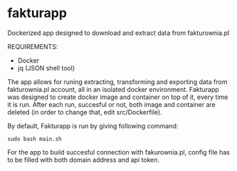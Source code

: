 # fakturapp
Dockerized app designed to download and extract data from fakturownia.pl   

REQUIREMENTS:
 - Docker
 - jq (JSON shell tool)

The app allows for runing extracting, transforming and exporting data from fakturownia.pl account, all in an isolated docker environment. Fakturapp was designed to create docker image and container on top of it, every time it is run. After each run, succesful or not, both image and container are deleted (in order to change that, edit src/Dockerfile).

By default, Fakturapp is run by giving following command:

    sudo bash main.sh
For the app to build succesful connection with fakurownia.pl, config file has to be filled with both domain address and api token.
